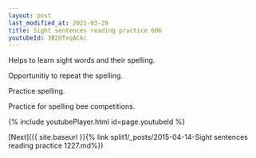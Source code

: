```yaml
---
layout: post
last_modified_at: 2021-03-29
title: Sight sentences reading practice 606
youtubeId: 3B2UTxqACkc
---
```

 
 
Helps to learn sight words and their spelling.

Opportunitiy to repeat the spelling. 

Practice spelling. 
 
Practice for spelling bee competitions. 
 
{% include youtubePlayer.html id=page.youtubeId %}
 
 

[Next]({{ site.baseurl }}{% link  split1/_posts/2015-04-14-Sight sentences reading practice 1227.md%})
 
